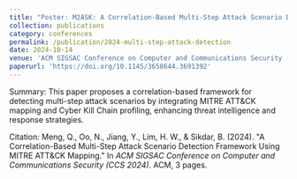 ```yaml
---
title: "Poster: M2ASK: A Correlation-Based Multi-Step Attack Scenario Detection Framework Using MITRE ATT&CK Mapping"
collection: publications
category: conferences
permalink: /publication/2024-multi-step-attack-detection
date: 2024-10-14
venue: 'ACM SIGSAC Conference on Computer and Communications Security (CCS 2024)'
paperurl: 'https://doi.org/10.1145/3658644.3691392'
---
```


Summary: This paper proposes a correlation-based framework for detecting multi-step attack scenarios by integrating MITRE ATT&CK mapping and Cyber Kill Chain profiling, enhancing threat intelligence and response strategies.

Citation: Meng, Q., Oo, N., Jiang, Y., Lim, H. W., & Sikdar, B. (2024). "A Correlation-Based Multi-Step Attack Scenario Detection Framework Using MITRE ATT&CK Mapping." In <i>ACM SIGSAC Conference on Computer and Communications Security (CCS 2024)</i>. ACM, 3 pages.
